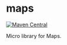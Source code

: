 maps
====

[![Maven Central](https://img.shields.io/maven-central/v/de.mklinger.micro/closeables.svg)](http://search.maven.org/#search%7Cgav%7C1%7Cg%3A%22de.mklinger.micro%22%20AND%20a%3A%22closeables%22)

Micro library for Maps.
